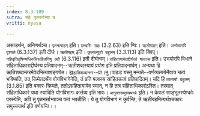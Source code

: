 ```yaml
---
index: 8.3.109
sutra: सहेः पृतनर्ताभ्यां च
vritti: nyasa

---
```

असाडर्थम्, अनिणर्थञ्च। `पृतनाषाहम्` इति। `छन्दसि सहः` (3.2.63) इति ण्विः। `ऋतीषाहम्` इति। `अन्येषामपि दृश्यते` (6.3.137) इती दीर्घः। `ऋतीषहम्` इति। `कृत्यल्युटो बहुलम्` (3.3.113) इति क्विप्। `नहिवृतिवृषिण्यधिरुचिसहितनिषु क्वौ` (6.3.116) इती दीर्घत्वम्। `संहितायामेतद्दीर्घत्वं षत्वञ्च` इति। उभयोरपि विधाने संहिताधिकाराद्दीर्घस्य प्रतिपादनम्--ऋतीशब्दस्यायं प्रयोग इति प्रतिपादनार्थम्। अन्यथा हि ऋतिशब्दान्तरमेवेदभित्याशङ्क्येत। झ्र्`ह्यतिशब्दान्तर`--प्रा।मु।पाठःट यस्तु मन्यते--वर्णव्यत्ययेनैवात्र चत्वं भविष्यति, तत् किमेतदर्थेन वोगविभागेनेति, तं प्रति षत्वस्य सांहितकत्वं प्रतिपादितम्। यदि हि `व्यत्ययो बहुलम्` (3.1.85) इति षकारः क्रियते, ततोऽसंहितायामेव स्यात्, न हि तत्र संहिताधिकारोऽस्ति। तस्मात् संहिताधिकारे यथा स्यादिति योगविभागः कर्त्तव्य इति भावः। `अनुक्तसमुच्चयार्थः` इति। न केवलं साङ्भूतस्येण्कोः परस्येति, अपि तु पृतनर्त्ताभ्याञ्च षत्वं भवतीति। ये तु योगविभागं न कुर्वन्ति, ते ऋतीबहमित्यर्थश्चकारः समुच्चयार्थं इति वर्णयन्ति।।